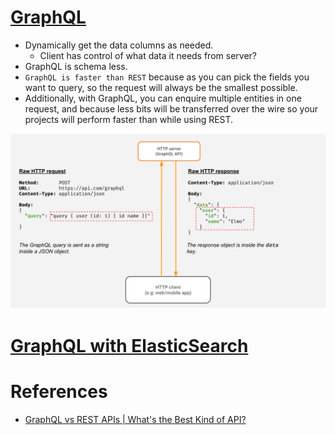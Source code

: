 
# [GraphQL](https://graphql.org)
- Dynamically get the data columns as needed.
  - Client has control of what data it needs from server?
- GraphQL is schema less.
- `GraphQL is faster than REST` because as you can pick the fields you want to query, so the request will always be the smallest possible. 
- Additionally, with GraphQL, you can enquire multiple entities in one request, and because less bits will be transferred over the wire so your projects will perform faster than while using REST.

![img.png](assests/graphql.png)

# [GraphQL with ElasticSearch](../3_DatabaseComponents/ElasticSearch/ElasticSearchWithGraphQL.md)

# References
- [GraphQL vs REST APIs | What's the Best Kind of API?](https://www.youtube.com/watch?v=F0_pkxQMZnc)